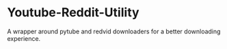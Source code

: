 # Youtube-Reddit-Utility
A wrapper around pytube and redvid downloaders for a better downloading experience.

